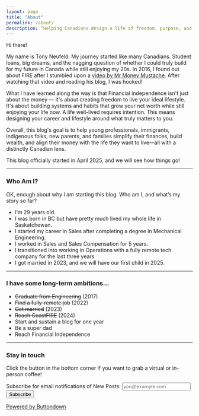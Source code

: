 ```yaml
---
layout: page
title: "About"
permalink: /about/
description: “Helping Canadians design a life of freedom, purpose, and financial confidence — with simple strategies for lifestyle design and long-term wealth.”
---
```

Hi there! 

My name is Tony Neufeld. My journey started like many Canadians. Student loans, big dreams, and the nagging question of whether I could truly build for my future in Canada while still enjoying my 20s. In 2016, I found out about FIRE after I stumbled upon a [video by Mr Money Mustache](https://www.youtube.com/watch?v=8-Li_sFNc4Q). After watching that video and reading his blog, I was hooked!

What I have learned along the way is that Financial independence isn't just about the money — it's about creating freedom to live your ideal lifestyle. It's about building systems and habits that grow your net worth while still enjoying your life now. A life well-lived requires intention. This means designing your career and lifestyle around what truly matters to you.

Overall, this blog's goal is to help young professionals, immigrants, indigenous folks, new parents, and families simplify their finances, build wealth, and align their money with the life they want to live—all with a distinctly Canadian lens.

This blog officially started in April 2025, and we will see how things go!

---

### Who Am I?
OK, enough about why I am starting this blog. Who am I, and what’s my story so far?
- I’m 29 years old.
- I was born in BC but have pretty much lived my whole life in Saskatchewan.
- I started my career in Sales after completing a degree in Mechanical Engineering.
- I worked in Sales and Sales Compensation for 5 years.
- I transitioned into working in Operations with a fully remote tech company for the last three years
- I got married in 2023, and we will have our first child in 2025.

---

### I have some long-term ambitions…
- ~~Graduate from Engineering~~ (2017)
- ~~Find a fully-remote job~~ (2022)
- ~~Get married~~ (2023)
- ~~Reach CoastFIRE~~ (2024)
- Start and sustain a blog for one year
- Be a super dad
- Reach Financial Independence

---

### Stay in touch
Click the button in the bottom corner if you want to grab a virtual or in-person coffee!

<form
  action="https://buttondown.com/api/emails/embed-subscribe/tonyneufeldblog"
  method="post"
  target="popupwindow"
  onsubmit="window.open('https://buttondown.com/tonyneufeldblog', 'popupwindow')"
  class="subscribe-box"
>
  <label for="bd-email">Subscribe for email notifications of New Posts:</label>
  <input type="email" name="email" id="bd-email" placeholder="you@example.com" required />
  
  <input type="submit" value="Subscribe" />
  
  <p>
    <a href="https://buttondown.com/refer/tonyneufeldblog" target="_blank">Powered by Buttondown</a>
  </p>
</form>
